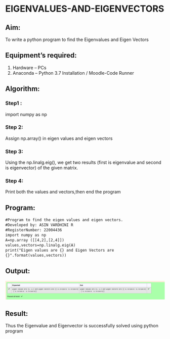 # EIGENVALUES-AND-EIGENVECTORS
## Aim:
To write a python program to find the Eigenvalues and Eigen Vectors
## Equipment’s required:
1. 	Hardware – PCs
2. 	Anaconda – Python 3.7 Installation / Moodle-Code Runner
## Algorithm:
### Step1 :
import numpy as np 
### Step 2: 
Assign np.array() in eigen values and eigen vectors
### Step 3: 
Using the np.linalg.eig(),  we get two results (first is eigenvalue and second is eigenvector) of the given matrix.
### Step 4: 
Print both the values and vectors,then end the program
## Program:
```
#Program to find the eigen values and eigen vectors.
#Developed by: ASIN VARDHINI R
#RegisterNumber: 22004436
import numpy as np
A=np.array ([[4,2],[2,4]])
values,vectors=np.linalg.eig(A)
print("Eigen values are {} and Eigen Vectors are {}".format(values,vectors))
```
## Output:
!['output'](/eigenvaluesimg.png)
## Result:
Thus the Eigenvalue and Eigenvector is successfully solved using python program
